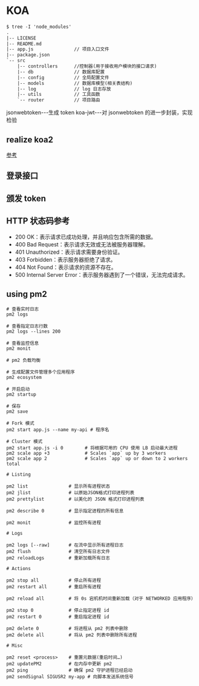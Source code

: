 # KOA

```txt
$ tree -I 'node_modules'
.
|-- LICENSE
|-- README.md
|-- app.js               // 项目入口文件
|-- package.json
`-- src
    |-- controllers      //控制器(用于接收用户模块的接口请求)
    |-- db               // 数据库配置
    |-- config           // 全局配置文件
    |-- models           // 数据库模型(相关表结构)
    |-- log              // log 日志存放
    |-- utils            // 工具函数
    `-- router           // 项目路由
```

jsonwebtoken---生成 token
koa-jwt---对 jsonwebtoken 的进一步封装，实现检验

## realize koa2

[参考](https://juejin.cn/post/7125867746172076069#heading-13)

## 登录接口

## 颁发 token

## HTTP 状态码参考

- 200 OK：表示请求已成功处理，并且响应包含所需的数据。
- 400 Bad Request：表示请求无效或无法被服务器理解。
- 401 Unauthorized：表示请求需要身份验证。
- 403 Forbidden：表示服务器拒绝了请求。
- 404 Not Found：表示请求的资源不存在。
- 500 Internal Server Error：表示服务器遇到了一个错误，无法完成请求。

## using pm2

```shell
# 查看实时日志
pm2 logs

# 查看指定日志行数
pm2 logs --lines 200

# 查看监控信息
pm2 monit

# pm2 负载均衡

# 生成配置文件管理多个应用程序
pm2 ecosystem

# 开启启动
pm2 startup

# 保存
pm2 save

# Fork 模式
pm2 start app.js --name my-api # 程序名

# Cluster 模式
pm2 start app.js -i 0        # 将根据可用的 CPU 使用 LB 启动最大进程
pm2 scale app +3             # Scales `app` up by 3 workers
pm2 scale app 2              # Scales `app` up or down to 2 workers total

# Listing

pm2 list               # 显示所有进程状态
pm2 jlist              # 以原始JSON格式打印进程列表
pm2 prettylist         # 以美化的 JSON 格式打印进程列表

pm2 describe 0         # 显示指定进程的所有信息

pm2 monit              # 监控所有进程

# Logs

pm2 logs [--raw]       # 在流中显示所有进程日志
pm2 flush              # 清空所有日志文件
pm2 reloadLogs         # 重新加载所有日志

# Actions

pm2 stop all           # 停止所有进程
pm2 restart all        # 重启所有进程

pm2 reload all         # 将 0s 宕机机时间重新加载（对于 NETWORKED 应用程序）

pm2 stop 0             # 停止指定进程 id
pm2 restart 0          # 重启指定进程 id

pm2 delete 0           # 将进程从 pm2 列表中删除
pm2 delete all         # 将从 pm2 列表中删除所有进程

# Misc

pm2 reset <process>    # 重置元数据(重启时间…)
pm2 updatePM2          # 在内存中更新 pm2
pm2 ping               # 确保 pm2 守护进程已经启动
pm2 sendSignal SIGUSR2 my-app # 向脚本发送系统信号
```
